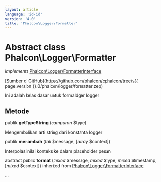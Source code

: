 ```yaml
---
layout: article
language: 'id-id'
version: '4.0'
title: 'Phalcon\Logger\Formatter'
---
```

# Abstract class **Phalcon\Logger\Formatter**

*implements* [Phalcon\Logger\FormatterInterface](Phalcon_Logger_FormatterInterface)

[Sumber di GitHub](https://github.com/phalcon/cphalcon/tree/v{{ page.version }}.0/phalcon/logger/formatter.zep)

Ini adalah kelas dasar untuk formaldger logger

## Metode

publik **getTypeString** (*campuran* $type)

Mengembalikan arti string dari konstanta logger

publik **menambah** (*tali* $message, [*array* $context])

Interpolasi nilai konteks ke dalam placeholder pesan

abstract public **format** (*mixed* $message, *mixed* $type, *mixed* $timestamp, [*mixed* $context]) inherited from [Phalcon\Logger\FormatterInterface](Phalcon_Logger_FormatterInterface)

...